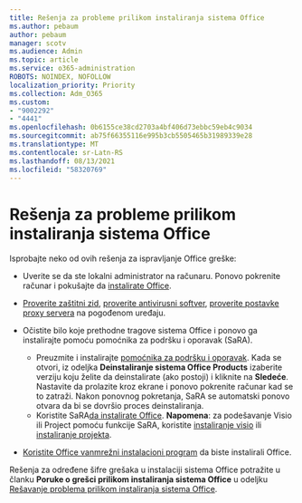 ```yaml
---
title: Rešenja za probleme prilikom instaliranja sistema Office
ms.author: pebaum
author: pebaum
manager: scotv
ms.audience: Admin
ms.topic: article
ms.service: o365-administration
ROBOTS: NOINDEX, NOFOLLOW
localization_priority: Priority
ms.collection: Adm_O365
ms.custom:
- "9002292"
- "4441"
ms.openlocfilehash: 0b6155ce38cd2703a4bf406d73ebbc59eb4c9034
ms.sourcegitcommit: ab75f66355116e995b3cb5505465b31989339e28
ms.translationtype: MT
ms.contentlocale: sr-Latn-RS
ms.lasthandoff: 08/13/2021
ms.locfileid: "58320769"
---
```

# <a name="solutions-for-issues-when-installing-office"></a>Rešenja za probleme prilikom instaliranja sistema Office

Isprobajte neko od ovih rešenja za ispravljanje Office greške:

- Uverite se da ste lokalni administrator na računaru. Ponovo pokrenite računar i pokušajte da [instalirate Office](https://portal.office.com/OLS/MySoftware.aspx).

- [Proverite zaštitni zid](https://support.office.com/article/unlicensed-product-and-activation-errors-in-office-0d23d3c0-c19c-4b2f-9845-5344fedc4380#bkmk_checkfirewall), [proverite antivirusni softver](https://support.office.com/article/unlicensed-product-and-activation-errors-in-office-0d23d3c0-c19c-4b2f-9845-5344fedc4380#bkmk_checkav), [proverite postavke proxy servera](https://support.office.com/article/unlicensed-product-and-activation-errors-in-office-0d23d3c0-c19c-4b2f-9845-5344fedc4380#bkmk_checkproxy) na pogođenom uređaju.

- Očistite bilo koje prethodne tragove sistema Office i ponovo ga instalirajte pomoću pomoćnika za podršku i oporavak (SaRA). 

    - Preuzmite i instalirajte [pomoćnika za podršku i oporavak](https://aka.ms/SARA-OfficeUninstall-Alchemy). Kada se otvori, iz odeljka **Deinstaliranje sistema Office Products** izaberite verziju koju želite da deinstalirate (ako postoji) i kliknite na **Sledeće**. Nastavite da prolazite kroz ekrane i ponovo pokrenite računar kad se to zatraži. Nakon ponovnog pokretanja, SaRA se automatski ponovo otvara da bi se dovršio proces deinstaliranja.
    - Koristite SaRA[da instalirate Office](https://aka.ms/sara-officeinstall). 
    **Napomena**: za podešavanje Visio ili Project pomoću funkcije SaRA, koristite [instaliranje visio](https://aka.ms/SaRA-VisioSetupScenario) ili [instaliranje projekta](https://aka.ms/SaRA-ProjectSetupScenario).  

- [Koristite Office vanmrežni instalacioni program](https://support.office.com/article/f0a85fe7-118f-41cb-a791-d59cef96ad1c?wt.mc_id=Alchemy_ClientDIA) da biste instalirali Office.

Rešenja za određene šifre grešaka u instalaciji sistema Office potražite u članku **Poruke o grešci prilikom instaliranja sistema Office** u odeljku [Rešavanje problema prilikom instaliranja sistema Office](https://support.office.com/article/35ff2def-e0b2-4dac-9784-4cf212c1f6c2#BKMK_ErrorMessages).


